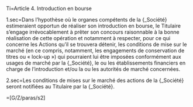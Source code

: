 Ti=Article 4.	Introduction en bourse

1.sec=Dans l’hypothèse où le organes compétents de la {_Société} estimeraient opportun de réaliser son introduction en bourse, le Titulaire s’engage irrévocablement à prêter son concours raisonnable à la bonne réalisation de cette opération et notamment à respecter, pour ce qui concerne les Actions qu’il se trouvera détenir, les conditions de mise sur le marché (en ce compris, notamment, les engagements de conservation de titres ou « lock-up ») qui pourraient lui être imposées conformément aux usages de marché par la {_Société}, le ou les établissements financiers en charge de l’introduction et/ou la ou les autorités de marché concernées.

2.sec=Les conditions de mises sur le marché des actions de la {_Société} seront notifiées au Titulaire par la {_Société}.

=[G/Z/paras/s2]
